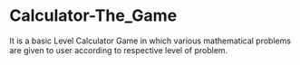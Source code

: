 # Calculator-The_Game
It is a basic Level Calculator Game in which various mathematical problems are given to user according to respective level of problem.
